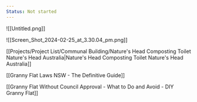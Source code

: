 ```yaml
---
Status: Not started
---
```

![[Untitled.png]]

  

![[Screen_Shot_2024-02-25_at_3.30.04_pm.png]]

  

[[Projects/Project List/Communal Building/Nature's Head Composting Toilet Nature's Head Australia|Nature's Head Composting Toilet Nature's Head Australia]]

[[Granny Flat Laws NSW - The Definitive Guide]]

[[Granny Flat Without Council Approval - What to Do and Avoid - DIY Granny Flat]]